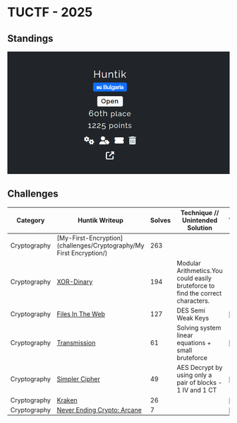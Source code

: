 # TUCTF - 2025

## Standings

![Description](./images/TeamStandings.png)

## Challenges

| Category    | Huntik Writeup   | Solves | Technique // Unintended Solution | Alternative Writeup   |
| ----------- | ---------------  | ------ | ------------ | ---------------- | 
| Cryptography   | [My-First-Encryption](challenges/Cryptography/My First Encryption/)    |    263     |      |           
| Cryptography   | [XOR-Dinary](challenges/Cryptography/XOR-Dinary/)   |   194      |  Modular Arithmetics.You could easily bruteforce to find the correct characters.     |  
| Cryptography   | [Files In The Web](challenges/Cryptography/Files-In-The-Web/)    |    127     |     DES Semi Weak Keys       |  [Maple](https://blog.maple3142.net/2025/01/16/tscctf-2025-writeups/#crypto)
| Cryptography   | [Transmission](challenges/Cryptography/Transmission/)    |   61      |  Solving system linear equations + small bruteforce    |  [Maple](https://blog.maple3142.net/2025/01/16/tscctf-2025-writeups/#crypto) 
| Cryptography   | [Simpler Cipher](challenges/Cryptography/Simpler-Cipher/)    |   49      |   AES Decrypt by using only a pair of  blocks - 1 IV and 1 CT   |  [Maple](https://blog.maple3142.net/2025/01/16/tscctf-2025-writeups/#crypto) 
| Cryptography   | [Kraken](challenges/Cryptography/Kraken/)    |   26      |      |  [Maple](https://blog.maple3142.net/2025/01/16/tscctf-2025-writeups/#crypto) 
| Cryptography   | [Never Ending Crypto: Arcane](challenges/Cryptography/Random-Strangeeeeee-Algorithm/)    |   7      |      |  [Maple](https://blog.maple3142.net/2025/01/16/tscctf-2025-writeups/#crypto) 
